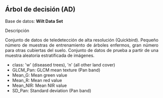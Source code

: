 ## Árbol de decisión (AD)

Base de datos: **Wilt Data Set**

Descripción

<p align="justify">
Conjunto de datos de teledetección de alta resolución (Quickbird). Pequeño número de muestras de entrenamiento de árboles enfermos, gran número para otras cubiertas del suelo. Conjunto de datos de prueba a partir de una muestra aleatoria estratificada de imágenes.
</p>

<ul>
<li>class: 'w' (diseased trees), 'n' (all other land cover)</li>
<li>GLCM_Pan: GLCM mean texture (Pan band)</li>
<li>Mean_G: Mean green value</li>
<li>Mean_R: Mean red value</li>
<li>Mean_NIR: Mean NIR value</li>
<li>SD_Pan: Standard deviation (Pan band)</li>
</ul>
